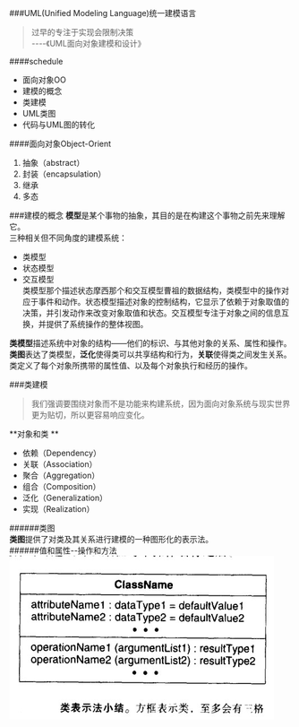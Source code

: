 ###UML(Unified Modeling Language)统一建模语言

> 过早的专注于实现会限制决策  
> ----《UML面向对象建模和设计》

####schedule
+ 面向对象OO
+ 建模的概念
+ 类建模
+ UML类图
+ 代码与UML图的转化  

####面向对象Object-Orient
1. 抽象（abstract）
2. 封装（encapsulation）
3. 继承
4. 多态

###建模的概念
**模型**是某个事物的抽象，其目的是在构建这个事物之前先来理解它。  
三种相关但不同角度的建模系统：  

+ 类模型
+ 状态模型
+ 交互模型  
类模型那个描述状态摩西那个和交互模型曹祖的数据结构，类模型中的操作对应于事件和动作。状态模型描述对象的控制结构，它显示了依赖于对象取值的
决策，并引发动作来改变对象取值和状态。交互模型专注于对象之间的信息互换，并提供了系统操作的整体视图。

**类模型**描述系统中对象的结构——他们的标识、与其他对象的关系、属性和操作。  
**类图**表达了类模型，**泛化**使得类可以共享结构和行为，**关联**使得类之间发生关系。  
类定义了每个对象所携带的属性值、以及每个对象执行和经历的操作。  

###类建模
> 我们强调要围绕对象而不是功能来构建系统，因为面向对象系统与现实世界更为贴切，所以更容易响应变化。

**对象和类 **
+ 依赖（Dependency）
+ 关联（Association）
+ 聚合（Aggregation）
+ 组合（Composition）
+ 泛化（Generalization）
+ 实现（Realization）  

######类图  
**类图**提供了对类及其关系进行建模的一种图形化的表示法。  
######值和属性--操作和方法  
![](../img/uml_class.jpg)













